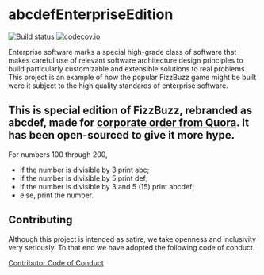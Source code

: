 # abcdefEnterpriseEdition

[![Build status][Build status image]][Build status URL] [![codecov.io](https://codecov.io/github/DomasM/FizzBuzzEnterpriseEdition/coverage.svg?branch=master)](https://codecov.io/github/DomasM/FizzBuzzEnterpriseEdition?branch=master)

[Build status image]: https://secure.travis-ci.org/DomasM/FizzBuzzEnterpriseEdition.png?branch=master
[Build status URL]: http://travis-ci.org/DomasM/FizzBuzzEnterpriseEdition

Enterprise software marks a special high-grade class of software that makes
careful use of relevant software architecture design principles to build
particularly customizable and extensible solutions to real problems. This
project is an example of how the popular FizzBuzz game might be built were it
subject to the high quality standards of enterprise software.

## This is special edition of FizzBuzz, rebranded as abcdef, made for [corporate order from Quora](https://www.quora.com/What-is-the-most-elegant-piece-of-code-you-can-write-in-your-favorite-programming-language-that-prints-the-numbers-from-100-to-200). It has been open-sourced to give it more hype.


For numbers 100 through 200,

* if the number is divisible by 3 print abc;
* if the number is divisible by 5 print def;
* if the number is divisible by 3 and 5 (15) print abcdef;
* else, print the number.

## Contributing

Although this project is intended as satire, we take openness and inclusivity
very seriously. To that end we have adopted the following code of conduct.

[Contributor Code of Conduct](CONTRIBUTING.md)
